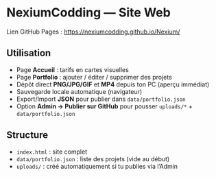 # NexiumCodding — Site Web

Lien GitHub Pages : https://nexiumcodding.github.io/Nexium/

## Utilisation
- Page **Accueil** : tarifs en cartes visuelles
- Page **Portfolio** : ajouter / éditer / supprimer des projets
- Dépôt direct **PNG/JPG/GIF** et **MP4** depuis ton PC (aperçu immédiat)
- Sauvegarde locale automatique (navigateur)
- Export/Import **JSON** pour publier dans `data/portfolio.json`
- Option **Admin → Publier sur GitHub** pour pousser `uploads/*` + `data/portfolio.json`

## Structure
- `index.html` : site complet
- `data/portfolio.json` : liste des projets (vide au début)
- `uploads/` : créé automatiquement si tu publies via l’Admin
